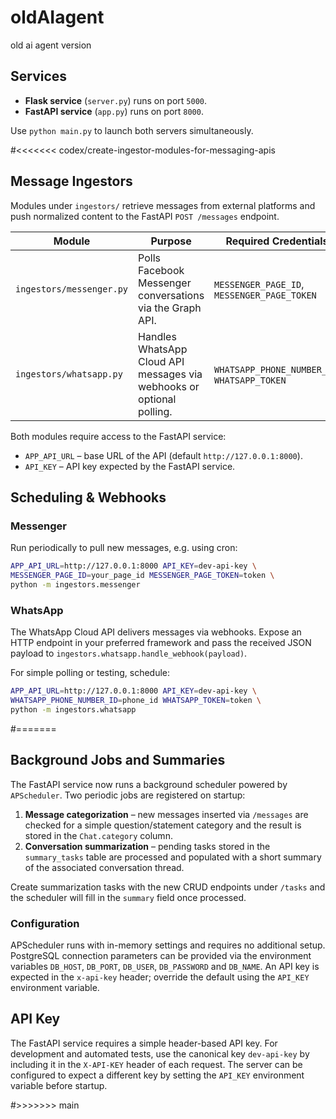 # oldAIagent
old ai agent version

## Services

- **Flask service** (`server.py`) runs on port `5000`.
- **FastAPI service** (`app.py`) runs on port `8000`.

Use `python main.py` to launch both servers simultaneously.

#<<<<<<< codex/create-ingestor-modules-for-messaging-apis
## Message Ingestors

Modules under `ingestors/` retrieve messages from external platforms and push
normalized content to the FastAPI `POST /messages` endpoint.

| Module | Purpose | Required Credentials |
|-------|---------|----------------------|
| `ingestors/messenger.py` | Polls Facebook Messenger conversations via the Graph API. | `MESSENGER_PAGE_ID`, `MESSENGER_PAGE_TOKEN` |
| `ingestors/whatsapp.py` | Handles WhatsApp Cloud API messages via webhooks or optional polling. | `WHATSAPP_PHONE_NUMBER_ID`, `WHATSAPP_TOKEN` |

Both modules require access to the FastAPI service:

- `APP_API_URL` – base URL of the API (default `http://127.0.0.1:8000`).
- `API_KEY` – API key expected by the FastAPI service.

## Scheduling & Webhooks

### Messenger
Run periodically to pull new messages, e.g. using cron:

```bash
APP_API_URL=http://127.0.0.1:8000 API_KEY=dev-api-key \
MESSENGER_PAGE_ID=your_page_id MESSENGER_PAGE_TOKEN=token \
python -m ingestors.messenger
```

### WhatsApp
The WhatsApp Cloud API delivers messages via webhooks. Expose an HTTP endpoint
in your preferred framework and pass the received JSON payload to
`ingestors.whatsapp.handle_webhook(payload)`.

For simple polling or testing, schedule:

```bash
APP_API_URL=http://127.0.0.1:8000 API_KEY=dev-api-key \
WHATSAPP_PHONE_NUMBER_ID=phone_id WHATSAPP_TOKEN=token \
python -m ingestors.whatsapp
```
#=======
## Background Jobs and Summaries

The FastAPI service now runs a background scheduler powered by
`APScheduler`. Two periodic jobs are registered on startup:

1. **Message categorization** – new messages inserted via `/messages`
   are checked for a simple question/statement category and the result is
   stored in the `Chat.category` column.
2. **Conversation summarization** – pending tasks stored in the
   `summary_tasks` table are processed and populated with a short summary
   of the associated conversation thread.

Create summarization tasks with the new CRUD endpoints under `/tasks`
and the scheduler will fill in the `summary` field once processed.

### Configuration

APScheduler runs with in-memory settings and requires no additional
setup. PostgreSQL connection parameters can be provided via the
environment variables `DB_HOST`, `DB_PORT`, `DB_USER`, `DB_PASSWORD` and
`DB_NAME`. An API key is expected in the `x-api-key` header; override the
default using the `API_KEY` environment variable.

## API Key

The FastAPI service requires a simple header-based API key. For development
and automated tests, use the canonical key `dev-api-key` by including it in the
`X-API-KEY` header of each request. The server can be configured to expect a
different key by setting the `API_KEY` environment variable before startup.

#>>>>>>> main
